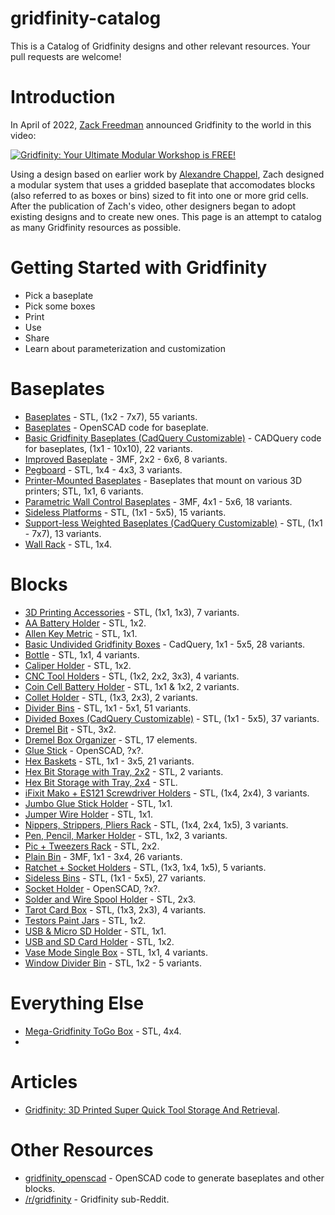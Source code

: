 # gridfinity-catalog
This is a Catalog of Gridfinity designs and other relevant resources. Your pull requests are welcome!

# Introduction
In April of 2022, [Zack Freedman](https://www.youtube.com/c/ZackFreedman/about) announced Gridfinity to the world in this video:

[![Gridfinity: Your Ultimate Modular Workshop is FREE!](https://img.youtube.com/vi/ra_9zU-mnl8/0.jpg)](https://www.youtube.com/watch?v=ra_9zU-mnl8)

Using a design based on earlier work by [Alexandre Chappel](https://www.youtube.com/channel/UCe1Aj6VEO299Yq4WkXdoD3Q), Zach designed a modular system that uses a gridded baseplate that accomodates blocks (also referred to as boxes or bins) sized to fit into one or more grid cells. After the publication of Zach's video, other designers began to adopt existing designs and to create new ones. This page is an attempt to catalog as many Gridfinity resources as possible.

# Getting Started with Gridfinity

* Pick a baseplate
* Pick some boxes
* Print
* Use
* Share
* Learn about parameterization and customization

# Baseplates

* [Baseplates](https://thangs.com/designer/ZackFreedman/3d-model/Gridfinity%2520Baseplates-60925) - STL, (1x2 - 7x7), 55 variants.
* [Baseplates](https://github.com/vector76/gridfinity_openscad/blob/main/gridfinity_baseplate.scad) - OpenSCAD code for baseplate.
* [Basic Gridfinity Baseplates (CadQuery Customizable)](https://www.printables.com/model/170956-basic-gridfinity-baseplates-cadquery-customizable) - CADQuery code for baseplates, (1x1 - 10x10), 22 variants.
* [Improved Baseplate](https://thangs.com/designer/christian.wilhelmsen2012/3d-model/Gridfinity%2520slightly%2520improved%2520frame%2520(no%2520rocking)-64672) - 3MF, 2x2 - 6x6, 8 variants.
* [Pegboard](https://thangs.com/designer/sincityscales/3d-model/gridfinity%2520pegboard-62612) - STL, 1x4 - 4x3, 3 variants.
* [Printer-Mounted Baseplates](https://thangs.com/designer/ZackFreedman/3d-model/Gridfinity%20Printer-Mounted%20Baseplates-60929) - Baseplates that mount on various 3D printers; STL, 1x1, 6 variants.
* [Parametric Wall Control Baseplates](https://thangs.com/designer/pathartl007/3d-model/Gridfinity%20Parametric%20Wall%20Control%20Baseplates-107139) - 3MF, 4x1 - 5x6, 18 variants.
* [Sideless Platforms](https://www.printables.com/model/209998-gridfinity-sideless-bins-and-platforms) - STL, (1x1 - 5x5), 15 variants.
* [Support-less Weighted Baseplates (CadQuery Customizable)](https://thangs.com/designer/jdegs/3d-model/Support-less%20Weighted%20Gridfinity%20Baseplates%20(CadQuery%20Customizable)-65042) - STL, (1x1 - 7x7), 13 variants.
* [Wall Rack](https://thangs.com/designer/ashleyi100/3d-model/Gridfinity%2520Wall%2520Rack-62669?part=3080e1c0-6ce6-4cd3-a17e-1b8e37b7f676) - STL, 1x4.

# Blocks

* [3D Printing Accessories](https://thangs.com/designer/ZackFreedman/3d-model/Gridfinity%203D%20Printing%20Bundle%20for%20Nerds-60741) - STL, (1x1, 1x3), 7 variants. 
* [AA Battery Holder](https://thangs.com/designer/Pestilence204/3d-model/Gridfinity%25202x1%252010xAA%2520Battery%2520Holder-103178) - STL, 1x2.
* [Allen Key Metric](https://thangs.com/designer/gregbutorin/3d-model/Gridfinity%201x1%20Allen%20Key%20Metric.stl-66340) - STL, 1x1.
* [Basic Undivided Gridfinity Boxes](https://www.printables.com/model/174715-basic-undivided-gridfinity-boxes-cadquery-customiz) - CadQuery, 1x1 - 5x5, 28 variants.
* [Bottle](https://thangs.com/designer/NKCVic/3d-model/Gridfinity%2520Bottle-62763) - STL, 1x1, 4 variants.
* [Caliper Holder](https://thangs.com/designer/ZackFreedman/3d-model/Gridfinity%20Caliper%20Holder-62216) - STL, 1x2.
* [CNC Tool Holders](https://thangs.com/designer/ZackFreedman/3d-model/Gridfinity%20CNC%20Tool%20Holders-60739) - STL, (1x2, 2x2, 3x3), 4 variants.
* [Coin Cell Battery Holder](https://thangs.com/designer/bcsmithies/3d-model/Gridfinity%20Coin%20Cell%20Battery%20Holders-72538) - STL, 1x1 & 1x2, 2 variants.
* [Collet Holder](https://thangs.com/designer/ZackFreedman/3d-model/Gridfinity%20Collet%20Holder%20Collet-ction-60743) - STL, (1x3, 2x3), 2 variants. 
* [Divider Bins](https://thangs.com/designer/ZackFreedman/3d-model/Gridfinity%2520Divider%2520Bins-60721) - STL, 1x1 - 5x1, 51 variants.
* [Divided Boxes (CadQuery Customizable)](https://thangs.com/designer/jdegs/3d-model/Divided%20Gridfinity%20Boxes%20(CadQuery%20Customizable)-64757) - STL, (1x1 - 5x5), 37 variants.
* [Dremel Bit](https://thangs.com/designer/ash.westawizard/3d-model/gridfinity%20dremel%20bit%203x2-62856) - STL, 3x2.
* [Dremel Box Organizer](https://www.printables.com/model/217722-dremel-box-organiser-gridfinity-based) - STL, 17 elements.
* [Glue Stick](https://github.com/vector76/gridfinity_openscad/blob/main/gridfinity_glue_stick.scad) - OpenSCAD, ?x?.
* [Hex Baskets](https://thangs.com/designer/bigbrisco/3d-model/%2523Gridfinity%2520UPDATED%25204%252F18%252F22!%2520Hex%2520Baskets-61207) - STL, 1x1 - 3x5, 21 variants. 
* [Hex Bit Storage with Tray, 2x2](https://thangs.com/designer/beakerz/3d-model/Gridfinity%202x2%20Hex%20Bit%20Storage%20with%20Tray-62484) - STL, 2 variants.
* [Hex Bit Storage with Tray, 2x4](https://thangs.com/designer/beakerz/3d-model/Gridfinity%204x2%20Hex%20Bit%20Storage%20with%20Tray-62472) - STL.
* [iFixit Mako + ES121 Screwdriver Holders](https://thangs.com/designer/ZackFreedman/3d-model/Gridfinity%20iFixit%20Mako%20%2B%20ES121%20Screwdriver%20Holders-60744) - STL, (1x4, 2x4), 3 variants.
* [Jumbo Glue Stick Holder](https://thangs.com/designer/kc0rpm/3d-model/Jumbo%20Glue%20Stick%20Holder.stl-74462) - STL, 1x1. 
* [Jumper Wire Holder](https://www.printables.com/model/193846-gridfinity-jumper-wire-holder) - STL, 1x1.
* [Nippers, Strippers, Pliers Rack](https://thangs.com/designer/ZackFreedman/3d-model/Gridfinity%20Nippers%20%2B%20Strippers%20%2B%20Pliers%20Racks-61120) - STL, (1x4, 2x4, 1x5), 3 variants. 
* [Pen, Pencil, Marker Holder](https://thangs.com/designer/ZackFreedman/3d-model/Gridfinity%2520Pen%252C%2520Pencil%252C%2520and%2520Marker%2520Holders-60745) - STL, 1x2, 3 variants.
* [Pic + Tweezers Rack](https://thangs.com/designer/ZackFreedman/3d-model/Gridfinity%20Pick%20%2B%20Tweezer%20Racks-60742) - STL, 2x2.
* [Plain Bin](https://thangs.com/designer/pmcquay/3d-model/gridfinity%20plain%20bins-61698) - 3MF, 1x1 - 3x4, 26 variants.
* [Ratchet + Socket Holders](https://thangs.com/designer/ZackFreedman/3d-model/Gridfinity%20Ratchet%20%2B%20Socket%20Holders-60906) - STL, (1x3, 1x4, 1x5), 5 variants.
* [Sideless Bins](https://www.printables.com/model/209998-gridfinity-sideless-bins-and-platforms) - STL, (1x1 - 5x5), 27 variants.
* [Socket Holder](https://github.com/vector76/gridfinity_openscad/blob/main/gridfinity_socket_holder.scad) - OpenSCAD, ?x?.
* [Solder and Wire Spool Holder](https://thangs.com/designer/cogspace/3d-model/Gridfinity%20Solder%20and%20Wire%20Spool%20Holder-73624) - STL, 2x3.
* [Tarot Card Box](https://www.printables.com/model/199465-gridfinity-boxes-for-tarot-cards) - STL, (1x3, 2x3), 4 variants.
* [Testors Paint Jars](https://thangs.com/designer/me252613057338/3d-model/Gridfinity%2520Testors%25202x3%2520for%25209-74539) - STL, 1x2.
* [USB & Micro SD Holder](https://thangs.com/designer/thingymaker9000/3d-model/Gridfinity%2520USB%2520%2526%2520Micro%2520SD%2520Holder-62708) - STL, 1x1.
* [USB and SD Card Holder](https://thangs.com/designer/bigbrisco/3d-model/%23Gridfinity%20Usb%20and%20SD%20Card%20Holder%20-61209) - STL, 1x2.
* [Vase Mode Single Box](https://thangs.com/designer/LittleHobbyShop/3d-model/%23gridfinity%20Vase%20Mode%20Single%20Box-65828) - STL, 1x1, 4 variants.
* [Window Divider Bin](https://thangs.com/designer/ZackFreedman/3d-model/Gridfinity%20Window%20Divider%20Bin-60754) - STL, 1x2 - 5 variants.

# Everything Else

* [Mega-Gridfinity ToGo Box](https://thangs.com/designer/ww9a/3d-model/Mega-Gridfinity%2520ToGo%2520Box-65503) - STL, 4x4.
* 

# Articles

* [Gridfinity: 3D Printed Super Quick Tool Storage And Retrieval](https://hackaday.com/2022/04/18/gridfinity-3d-printed-super-quick-tool-storage-and-retrieval/).

# Other Resources

* [gridfinity_openscad](https://github.com/vector76/gridfinity_openscad) - OpenSCAD code to generate baseplates and other blocks.
* [/r/gridfinity](https://www.reddit.com/r/gridfinity/) - Gridfinity sub-Reddit.

